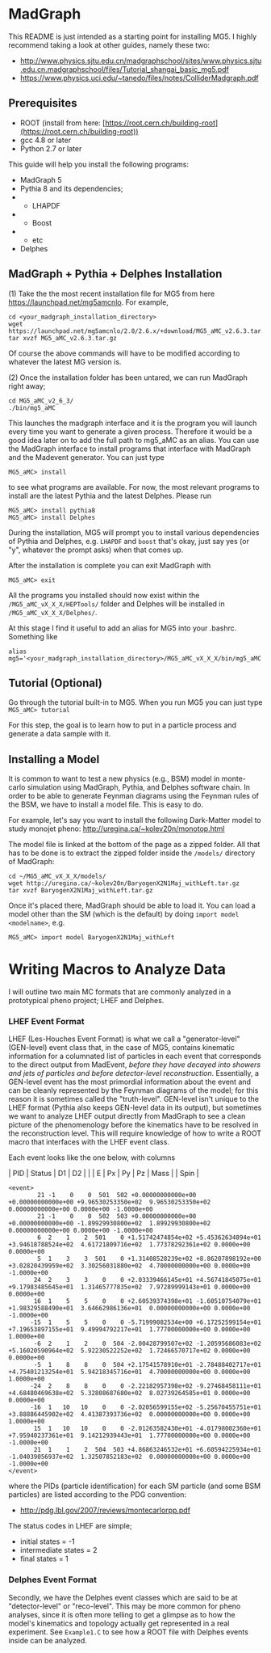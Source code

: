 # MadGraph

This README is just intended as a starting point for installing MG5. I highly recommend taking a look at other guides, namely these two:
* http://www.physics.sjtu.edu.cn/madgraphschool/sites/www.physics.sjtu.edu.cn.madgraphschool/files/Tutorial_shangai_basic_mg5.pdf
* https://www.physics.uci.edu/~tanedo/files/notes/ColliderMadgraph.pdf

## Prerequisites
* ROOT (install from here: [https://root.cern.ch/building-root](https://root.cern.ch/building-root))
* gcc 4.8 or later
* Python 2.7 or later


This guide will help you install the following programs:
* MadGraph 5
* Pythia 8 and its dependencies;
* * LHAPDF
* * Boost
* * etc
* Delphes

## MadGraph + Pythia + Delphes Installation
(1) Take the the most recent installation file for MG5 from here https://launchpad.net/mg5amcnlo. For example,

```
cd <your_madgraph_installation_directory>
wget https://launchpad.net/mg5amcnlo/2.0/2.6.x/+download/MG5_aMC_v2.6.3.tar.gz
tar xvzf MG5_aMC_v2.6.3.tar.gz
```

Of course the above commands will have to be modified according to whatever the latest MG version is.

(2) Once the installation folder has been untared, we can run MadGraph right away;

```
cd MG5_aMC_v2_6_3/
./bin/mg5_aMC
```

This launches the madgraph interface and it is the program you will launch every time you want to generate a given process. Therefore it would be a good idea later on to add the full path to mg5_aMC as an alias. 
You can use the MadGraph interface to install programs that interface with MadGraph and the Madevent generator. You can just type
```
MG5_aMC> install
```
to see what programs are available. For now, the most relevant programs to install are the latest Pythia and the latest Delphes. Please run

```
MG5_aMC> install pythia8
MG5_aMC> install Delphes
```
During the installation, MG5 will prompt you to install various dependencies of Pythia and Delphes, e.g. `LHAPDF` and `boost` that's okay, just say yes (or "y", whatever the prompt asks) when that comes up.

After the installation is complete you can exit MadGraph with
```
MG5_aMC> exit
```

All the programs you installed should now exist within the `/MG5_aMC_vX_X_X/HEPTools/` folder and Delphes will be installed in `/MG5_aMC_vX_X_X/Delphes/`.

At this stage I find it useful to add an alias for MG5 into your .bashrc. Something like

`alias mg5='<your_madgraph_installation_directory>/MG5_aMC_vX_X_X/bin/mg5_aMC`



## Tutorial (Optional)
Go through the tutorial built-in to MG5. When you run MG5 you can just type
```MG5_aMC> tutorial```

For this step, the goal is to learn how to put in a particle process and generate a data sample with it.


## Installing a Model
It is common to want to test a new physics (e.g., BSM) model in monte-carlo simulation using MadGraph, Pythia, and Delphes software chain. In order to be able to generate Feynman diagrams using the Feynman rules of the BSM, we have to install a model file. This is easy to do.

For example, let's say you want to install the following Dark-Matter model to study monojet pheno: http://uregina.ca/~kolev20n/monotop.html

The model file is linked at the bottom of the page as a zipped folder. All that has to be done is to extract the zipped folder inside the `/models/` directory of MadGraph:
```
cd ~/MG5_aMC_vX_X_X/models/
wget http://uregina.ca/~kolev20n/BaryogenX2N1Maj_withLeft.tar.gz
tar xvzf BaryogenX2N1Maj_withLeft.tar.gz
```
Once it's placed there, MadGraph should be able to load it. You can load a model other than the SM (which is the default) by doing `import model <modelname>`, e.g.

```
MG5_aMC> import model BaryogenX2N1Maj_withLeft
```




# Writing Macros to Analyze Data
I will outline two main MC formats that are commonly analyzed in a prototypical pheno project; LHEF and Delphes. 
### LHEF Event Format
LHEF (Les-Houches Event Format) is what we call a "generator-level" (GEN-level) event class that, in the case of MG5, contains kinematic information for a columnated list of particles in each event that corresponds to the direct output from MadEvent, *before they have decayed into showers and jets of particles and before detector-level reconstruction*. Essentially, a GEN-level event has the most primordial information about the event and can be cleanly represented by the Feynman diagrams of the model; for this reason it is sometimes called the "truth-level". GEN-level isn't unique to the LHEF format (Pythia also keeps GEN-level data in its output), but sometimes we want to analyze LHEF output directly from MadGraph to see a clean picture of the phenomenology before the kinematics have to be resolved in the reconstruction level. This will require knowledge of how to write a ROOT macro that interfaces with the LHEF event class.

Each event looks like the one below, with columns

| PID  | Status  | D1  |  D2 |   |   | E  |  Px |  Py | Pz  | Mass  | | Spin  |

```
<event>
        21 -1    0    0  501  502 +0.00000000000e+00 +0.00000000000e+00 +9.96530253350e+02  9.96530253350e+02  0.00000000000e+00 0.0000e+00 -1.0000e+00
        21 -1    0    0  502  503 +0.00000000000e+00 +0.00000000000e+00 -1.89929930800e+02  1.89929930800e+02  0.00000000000e+00 0.0000e+00 -1.0000e+00
        6  2    1    2  501    0 +1.51742474854e+02 +5.45362634894e+01 +3.94618788524e+02  4.61721809716e+02  1.77378292361e+02 0.0000e+00 0.0000e+00
        5  1    3    3  501    0 +1.31408528239e+02 +8.86207898192e+00 +3.02820439959e+02  3.30256031880e+02  4.70000000000e+00 0.0000e+00 -1.0000e+00
       24  2    3    3    0    0 +2.03339466145e+01 +4.56741845075e+01 +9.17983485645e+01  1.31465777835e+02  7.97289999143e+01 0.0000e+00 0.0000e+00
       16  1    5    5    0    0 +2.60539374398e+01 -1.60510754079e+01 +1.98329588490e+01  3.64662986136e+01  0.00000000000e+00 0.0000e+00 -1.0000e+00
      -15  1    5    5    0    0 -5.71999082534e+00 +6.17252599154e+01 +7.19653897155e+01  9.49994792217e+01  1.77700000000e+00 0.0000e+00 1.0000e+00
       -6  2    1    2    0  504 -2.00428799507e+02 -1.20595686083e+02 +5.16020590964e+02  5.92230522252e+02  1.72466570717e+02 0.0000e+00 0.0000e+00
       -5  1    8    8    0  504 +2.17541578910e+01 -2.78488402717e+01 +4.75401213254e+01  5.94218345716e+01  4.70000000000e+00 0.0000e+00 1.0000e+00
      -24  2    8    8    0    0 -2.22182957398e+02 -9.27468458111e+01 +4.68480469638e+02  5.32808687680e+02  8.02739264585e+01 0.0000e+00 0.0000e+00
      -16  1   10   10    0    0 -2.02056599155e+02 -5.25670455751e+01 +3.88886445902e+02  4.41387393736e+02  0.00000000000e+00 0.0000e+00 1.0000e+00
       15  1   10   10    0    0 -2.01263582430e+01 -4.01798002360e+01 +7.95940237361e+01  9.14212939443e+01  1.77700000000e+00 0.0000e+00 -1.0000e+00
       21  1    1    2  504  503 +4.86863246532e+01 +6.60594225934e+01 -1.04039056937e+02  1.32507852183e+02  0.00000000000e+00 0.0000e+00 -1.0000e+00
</event>
```
  
where the PIDs (particle identification) for each SM particle (and some BSM particles) are listed according to the PDG convention:

* http://pdg.lbl.gov/2007/reviews/montecarlorpp.pdf

The status codes in LHEF are simple;
* initial states = -1
* intermediate states = 2
* final states = 1

### Delphes Event Format
Secondly, we have the Delphes event classes which are said to be at "detector-level" or "reco-level". This may be more common for pheno analyses, since it is often more telling to get a glimpse as to how the model's kinematics and topology actually get represented in a real experiment. See `Example1.C` to see how a ROOT file with Delphes events inside can be analyzed.
